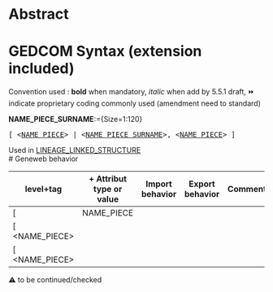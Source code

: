 ﻿# Abstract

# GEDCOM Syntax (extension included)
Convention used : **bold** when mandatory, _italic_ when add by 5.5.1 draft, &#x23E9; indicate proprietary coding commonly used (amendment need to standard)<br />

**NAME_PIECE_SURNAME**:={Size=1:120}
<pre>
[ &lt;<a href=Ged.NAME_PIECE>NAME_PIECE</a>&gt; | &lt;<a href=Ged.NAME_PIECE_SURNAME>NAME_PIECE_SURNAME</a>&gt;, &lt;<a href=Ged.NAME_PIECE>NAME_PIECE</a>&gt; ]
</pre>
Used in <a href=Ged.LINEAGE_LINKED_STRUCTURE>LINEAGE_LINKED_STRUCTURE</a><br /># Geneweb behavior

level+tag  | + Attribut type or value | Import behavior | Export behavior  | Comment 
---------- | ------------- | :---------------: | :-----------------:| -----------
[ | NAME_PIECE | | |
[ <NAME_PIECE> | | | | |
[ <NAME_PIECE> | | | | |

:warning: to be continued/checked

